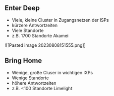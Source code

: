 ## Enter Deep

- Viele, kleine Cluster in Zugangsnetzen der ISPs
- kürzere Antwortzeiten
- Viele Standorte
- z.B. 1700 Standorte Akamei

![[Pasted image 20230808151555.png]]

## Bring Home

- Wenige, große Cluser in wichtigen IXPs
- Wenige Standorte
- höhere Antwortzeiten
- z.B. <100 Standorte Limelight
